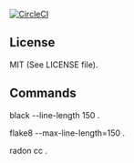 [![CircleCI](https://circleci.com/gh/terminal-labs/repo-audit-tool.svg?style=svg)](https://circleci.com/gh/terminal-labs/repo-audit-tool)

## License

MIT (See LICENSE file).

## Commands

black --line-length 150 .

flake8 --max-line-length=150 .

radon cc .

